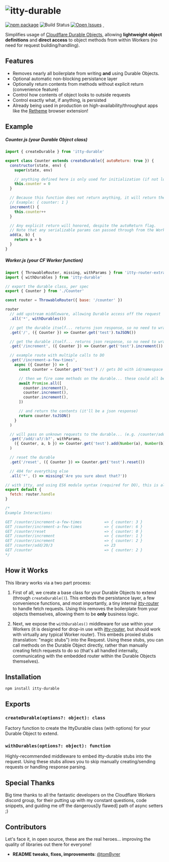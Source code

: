 # ![itty-durable](https://user-images.githubusercontent.com/865416/175660491-4f428e41-47f5-4d43-92d3-02ce29309878.png)

[![npm package][npm-image]][npm-url]
![Build Status](https://github.com/kwhitley/itty-router/actions/workflows/verify.yml/badge.svg)
[![Open Issues][issues-image]][issues-url]
<a href="https://github.com/kwhitley/itty-durable" target="\_parent">
  <img alt="" src="https://img.shields.io/github/stars/kwhitley/itty-durable.svg?style=social&label=Star" />
</a>
<a href="https://twitter.com/kevinrwhitley" target="\_parent">
  <img alt="" src="https://img.shields.io/twitter/follow/kevinrwhitley.svg?style=social&label=Follow" />
</a>

Simplifies usage of [Cloudflare Durable Objects](https://blog.cloudflare.com/introducing-workers-durable-objects/), allowing **lightweight object definitions** and **direct access** to object methods from within Workers (no need for request building/handling).

## Features
- Removes nearly all boilerplate from writing **and** using Durable Objects.
- Optional automatic non-blocking persistance layer
- Optionally return contents from methods without explicit return (convenience feature)
- Control how contents of object looks to outside requests
- Control exactly what, if anything, is persisted
- Already being used in production on high-availability/throughput apps like the [Retheme](http://retheme.org/) browser extension!

## Example
##### Counter.js (your Durable Object class)
```js
import { createDurable } from 'itty-durable'

export class Counter extends createDurable({ autoReturn: true }) {
  constructor(state, env) {
    super(state, env)

    // anything defined here is only used for initialization (if not loaded from storage)
    this.counter = 0
  }

  // Because this function does not return anything, it will return the entire contents
  // Example: { counter: 1 }
  increment() {
    this.counter++
  }

  // Any explicit return will honored, despite the autoReturn flag.
  // Note that any serializable params can passed through from the Worker without issue.
  add(a, b) {
    return a + b
  }
}
```

##### Worker.js (your CF Worker function)
```js
import { ThrowableRouter, missing, withParams } from 'itty-router-extras'
import { withDurables } from 'itty-durable'

// export the durable class, per spec
export { Counter } from './Counter'

const router = ThrowableRouter({ base: '/counter' })

router
  // add upstream middleware, allowing Durable access off the request
  .all('*', withDurables())

  // get the durable itself... returns json response, so no need to wrap
  .get('/', ({ Counter }) => Counter.get('test').toJSON())

  // get the durable itself... returns json response, so no need to wrap
  .get('/increment', ({ Counter }) => Counter.get('test').increment())

  // example route with multiple calls to DO
  .get('/increment-a-few-times',
    async ({ Counter }) => {
      const counter = Counter.get('test') // gets DO with id/namespace = 'test'

      // then we fire some methods on the durable... these could all be done separately.
      await Promise.all([
        counter.increment(),
        counter.increment(),
        counter.increment(),
      ])

      // and return the contents (it'll be a json response)
      return counter.toJSON()
    }
  )

  // will pass on unknown requests to the durable... (e.g. /counter/add/3/4 => 7)
  .get('/add/:a?/:b?', withParams,
    ({ Counter, a, b }) => Counter.get('test').add(Number(a), Number(b))
  )

  // reset the durable
  .get('/reset', ({ Counter }) => Counter.get('test').reset())

  // 404 for everything else
  .all('*', () => missing('Are you sure about that?'))

// with itty, and using ES6 module syntax (required for DO), this is all you need
export default {
  fetch: router.handle
}

/*
Example Interactions:

GET /counter/increment-a-few-times          => { counter: 3 }
GET /counter/increment-a-few-times          => { counter: 6 }
GET /counter/reset                          => { counter: 0 }
GET /counter/increment                      => { counter: 1 }
GET /counter/increment                      => { counter: 2 }
GET /counter/add/20/3                       => 23
GET /counter                                => { counter: 2 }
*/
```

## How it Works
This library works via a two part process:

1. First of all, we create a base class for your Durable Objects to extend (through `createDurable()`).  This embeds the persistance layer, a few convenience functions, and most importantly, a tiny internal [itty-router](https://www.npmjs.com/package/itty-router) to handle fetch requests.  Using this removes the boilerplate from your objects themselves, allowing them to be **only** business logic.

2. Next, we expose the `withDurables()` middleware for use within your Workers (it is designed for drop-in use with [itty-router](https://www.npmjs.com/package/itty-router), but should work with virtually any typical Worker router).  This embeds proxied stubs (translation: "magic stubs") into the Request.  Using these stubs, you can call methods on the Durable Object directly, rather than manually creating fetch requests to do so (that's all handled internally, communicating with the embedded router within the Durable Objects themselves).

## Installation

```
npm install itty-durable
```

## Exports

### `createDurable(options?: object): class`
Factory function to create the IttyDurable class (with options) for your Durable Object to extend.

### `withDurables(options?: object): function`
Highly-recommended middleware to embed itty-durable stubs into the request.  Using these stubs allows you to skip manually creating/sending requests or handling response parsing.

[twitter-image]:https://img.shields.io/twitter/url?style=social&url=https%3A%2F%2Fwww.npmjs.com%2Fpackage%2Fitty-durable
[logo-image]:https://user-images.githubusercontent.com/865416/114285361-2bd3e180-9a1c-11eb-8386-a2e9f4383d43.png
[gzip-image]:https://img.shields.io/bundlephobia/minzip/itty-durable
[gzip-url]:https://bundlephobia.com/result?p=itty-durable
[issues-image]:https://img.shields.io/github/issues/kwhitley/itty-durable
[issues-url]:https://github.com/kwhitley/itty-durable/issues
[npm-image]:https://img.shields.io/npm/v/itty-durable.svg
[npm-url]:http://npmjs.org/package/itty-durable
[travis-image]:https://travis-ci.org/kwhitley/itty-durable.svg?branch=v0.x
[travis-url]:https://travis-ci.org/kwhitley/itty-durable
[david-image]:https://david-dm.org/kwhitley/itty-durable/status.svg
[david-url]:https://david-dm.org/kwhitley/itty-durable
[coveralls-image]:https://coveralls.io/repos/github/kwhitley/itty-durable/badge.svg?branch=v0.x
[coveralls-url]:https://coveralls.io/github/kwhitley/itty-durable?branch=v0.x

## Special Thanks
Big time thanks to all the fantastic developers on the Cloudflare Workers discord group, for their putting up with my constant questions, code snippets, and guiding me off the dangerous[ly flawed] path of async setters ;)

## Contributors
Let's face it, in open source, these are the real heroes... improving the quality of libraries out there for everyone!
 - **README tweaks, fixes, improvements**: [@tomByrer](https://github.com/tomByrer)
